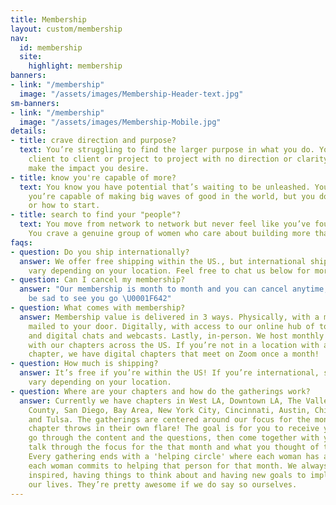 ```yaml
---
title: Membership
layout: custom/membership
nav:
  id: membership
  site:
    highlight: membership
banners:
- link: "/membership"
  image: "/assets/images/Membership-Header-text.jpg"
sm-banners:
- link: "/membership"
  image: "/assets/images/Membership-Mobile.jpg"
details:
- title: crave direction and purpose?
  text: You’re struggling to find the larger purpose in what you do. You move from
    client to client or project to project with no direction or clarity on how to
    make the impact you desire.
- title: know you're capable of more?
  text: You know you have potential that’s waiting to be unleashed. You know that
    you’re capable of making big waves of good in the world, but you don’t know where
    or how to start.
- title: search to find your "people"?
  text: You move from network to network but never feel like you’ve found your place.
    You crave a genuine group of women who care about building more than just a career.
faqs:
- question: Do you ship internationally?
  answer: We offer free shipping within the US., but international shipping prices
    vary depending on your location. Feel free to chat us below for more info!
- question: Can I cancel my membership?
  answer: "Our membership is month to month and you can cancel anytime, although we’d
    be sad to see you go \U0001F642"
- question: What comes with membership?
  answer: Membership value is delivered in 3 ways. Physically, with a monthly packet
    mailed to your door. Digitally, with access to our online hub of tools, resources
    and digital chats and webcasts. Lastly, in-person. We host monthly in-person gatherings
    with our chapters across the US. If you’re not in a location with an in-person
    chapter, we have digital chapters that meet on Zoom once a month!
- question: How much is shipping?
  answer: It’s free if you’re within the US! If you’re international, shipping prices
    vary depending on your location.
- question: Where are your chapters and how do the gatherings work?
  answer: Currently we have chapters in West LA, Downtown LA, The Valley LA, Orange
    County, San Diego, Bay Area, New York City, Cincinnati, Austin, Chicago, Denver
    and Tulsa. The gatherings are centered around our focus for the month, but each
    chapter throws in their own flare! The goal is for you to receive your periodical,
    go through the content and the questions, then come together with your group and
    talk through the focus for the that month and what you thought of the periodical.
    Every gathering ends with a 'helping circle' where each woman has an ask, and
    each woman commits to helping that person for that month. We always leave feeling
    inspired, having things to think about and having new goals to implement into
    our lives. They’re pretty awesome if we do say so ourselves.
---
```


